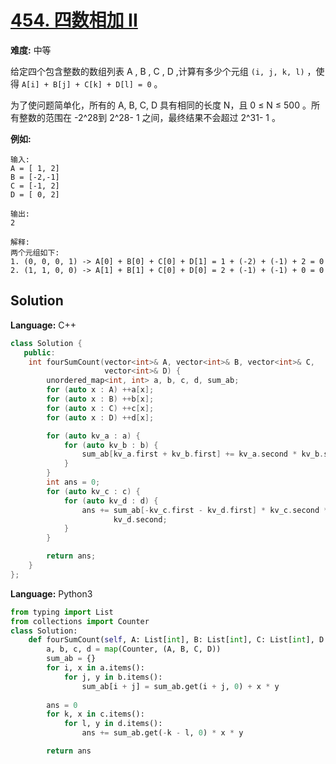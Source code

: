 # [454. 四数相加 II](https://leetcode-cn.com/problems/4sum-ii/)

**难度:** 中等

给定四个包含整数的数组列表 A , B , C , D ,计算有多少个元组 `(i, j, k, l)` ，使得 `A[i] + B[j] + C[k] + D[l] = 0` 。

为了使问题简单化，所有的 A, B, C, D 具有相同的长度 N，且 0 ≤ N ≤ 500 。所有整数的范围在 -2^28到 2^28- 1 之间，最终结果不会超过 2^31- 1 。

 **例如:** 

```
输入:
A = [ 1, 2]
B = [-2,-1]
C = [-1, 2]
D = [ 0, 2]

输出:
2

解释:
两个元组如下:
1. (0, 0, 0, 1) -> A[0] + B[0] + C[0] + D[1] = 1 + (-2) + (-1) + 2 = 0
2. (1, 1, 0, 0) -> A[1] + B[1] + C[0] + D[0] = 2 + (-1) + (-1) + 0 = 0
```

## Solution


**Language:** C++
```C++
class Solution {
   public:
    int fourSumCount(vector<int>& A, vector<int>& B, vector<int>& C,
                     vector<int>& D) {
        unordered_map<int, int> a, b, c, d, sum_ab;
        for (auto x : A) ++a[x];
        for (auto x : B) ++b[x];
        for (auto x : C) ++c[x];
        for (auto x : D) ++d[x];

        for (auto kv_a : a) {
            for (auto kv_b : b) {
                sum_ab[kv_a.first + kv_b.first] += kv_a.second * kv_b.second;
            }
        }
        int ans = 0;
        for (auto kv_c : c) {
            for (auto kv_d : d) {
                ans += sum_ab[-kv_c.first - kv_d.first] * kv_c.second *
                       kv_d.second;
            }
        }

        return ans;
    }
};
```

**Language:** Python3
```Python
from typing import List
from collections import Counter
class Solution:
    def fourSumCount(self, A: List[int], B: List[int], C: List[int], D: List[int]) -> int:
        a, b, c, d = map(Counter, (A, B, C, D))
        sum_ab = {}
        for i, x in a.items():
            for j, y in b.items():
                sum_ab[i + j] = sum_ab.get(i + j, 0) + x * y
        
        ans = 0
        for k, x in c.items():
            for l, y in d.items():
                ans += sum_ab.get(-k - l, 0) * x * y

        return ans
```